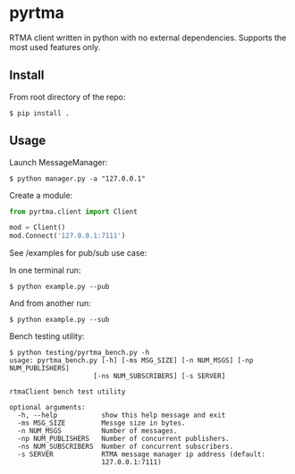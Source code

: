 # pyrtma
RTMA client written in python with no external dependencies. Supports the most used features only.

## Install
From root directory of the repo:
```shell
$ pip install .
```
## Usage
Launch MessageManager:
```shell
$ python manager.py -a "127.0.0.1"
```

Create a module:
```python
from pyrtma.client import Client

mod = Client()
mod.Connect('127.0.0.1:7111')
```

See /examples for pub/sub use case:

In one terminal run: 
```shell
$ python example.py --pub
```

And from another run: 
```shell
$ python example.py --sub
```

Bench testing utility: 
```shell
$ python testing/pyrtma_bench.py -h
usage: pyrtma_bench.py [-h] [-ms MSG_SIZE] [-n NUM_MSGS] [-np NUM_PUBLISHERS]
                     [-ns NUM_SUBSCRIBERS] [-s SERVER]

rtmaClient bench test utility

optional arguments:
  -h, --help           show this help message and exit
  -ms MSG_SIZE         Messge size in bytes.
  -n NUM_MSGS          Number of messages.
  -np NUM_PUBLISHERS   Number of concurrent publishers.
  -ns NUM_SUBSCRIBERS  Number of concurrent subscribers.
  -s SERVER            RTMA message manager ip address (default:
                       127.0.0.1:7111)
```
